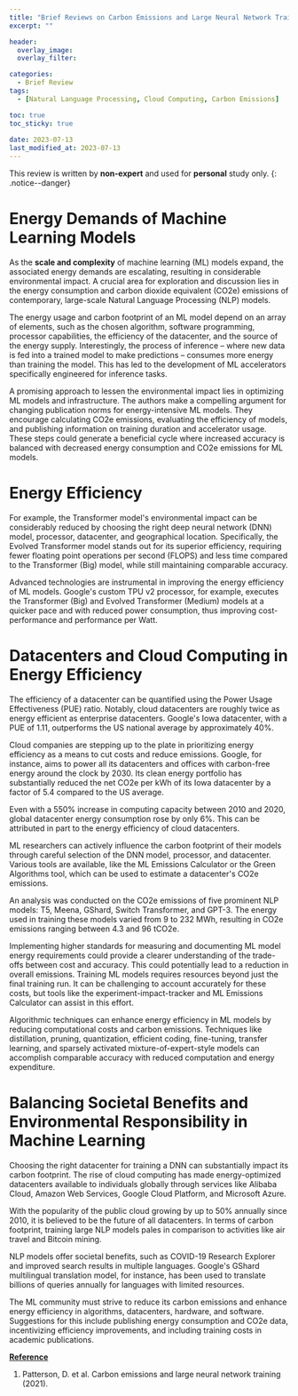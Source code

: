 ```yaml
---
title: "Brief Reviews on Carbon Emissions and Large Neural Network Training"
excerpt: ""

header:
  overlay_image: 
  overlay_filter: 

categories:
  - Brief Review
tags:
  - [Natural Language Processing, Cloud Computing, Carbon Emissions]

toc: true
toc_sticky: true
 
date: 2023-07-13
last_modified_at: 2023-07-13
---
```


This review is written by **non-expert** and used for **personal** study only.
{: .notice--danger}

# Energy Demands of Machine Learning Models
As the **scale and complexity** of machine learning (ML) models expand, the associated energy demands are escalating, resulting in considerable environmental impact. A crucial area for exploration and discussion lies in the energy consumption and carbon dioxide equivalent (CO2e) emissions of contemporary, large-scale Natural Language Processing (NLP) models.

The energy usage and carbon footprint of an ML model depend on an array of elements, such as the chosen algorithm, software programming, processor capabilities, the efficiency of the datacenter, and the source of the energy supply. Interestingly, the process of inference – where new data is fed into a trained model to make predictions – consumes more energy than training the model. This has led to the development of ML accelerators specifically engineered for inference tasks.

A promising approach to lessen the environmental impact lies in optimizing ML models and infrastructure. The authors make a compelling argument for changing publication norms for energy-intensive ML models. They encourage calculating CO2e emissions, evaluating the efficiency of models, and publishing information on training duration and accelerator usage. These steps could generate a beneficial cycle where increased accuracy is balanced with decreased energy consumption and CO2e emissions for ML models.

# Energy Efficiency
For example, the Transformer model's environmental impact can be considerably reduced by choosing the right deep neural network (DNN) model, processor, datacenter, and geographical location. Specifically, the Evolved Transformer model stands out for its superior efficiency, requiring fewer floating point operations per second (FLOPS) and less time compared to the Transformer (Big) model, while still maintaining comparable accuracy.

Advanced technologies are instrumental in improving the energy efficiency of ML models. Google's custom TPU v2 processor, for example, executes the Transformer (Big) and Evolved Transformer (Medium) models at a quicker pace and with reduced power consumption, thus improving cost-performance and performance per Watt.

# Datacenters and Cloud Computing in Energy Efficiency
The efficiency of a datacenter can be quantified using the Power Usage Effectiveness (PUE) ratio. Notably, cloud datacenters are roughly twice as energy efficient as enterprise datacenters. Google's Iowa datacenter, with a PUE of 1.11, outperforms the US national average by approximately 40%.

Cloud companies are stepping up to the plate in prioritizing energy efficiency as a means to cut costs and reduce emissions. Google, for instance, aims to power all its datacenters and offices with carbon-free energy around the clock by 2030. Its clean energy portfolio has substantially reduced the net CO2e per kWh of its Iowa datacenter by a factor of 5.4 compared to the US average.

Even with a 550% increase in computing capacity between 2010 and 2020, global datacenter energy consumption rose by only 6%. This can be attributed in part to the energy efficiency of cloud datacenters.

ML researchers can actively influence the carbon footprint of their models through careful selection of the DNN model, processor, and datacenter. Various tools are available, like the ML Emissions Calculator or the Green Algorithms tool, which can be used to estimate a datacenter's CO2e emissions.

An analysis was conducted on the CO2e emissions of five prominent NLP models: T5, Meena, GShard, Switch Transformer, and GPT-3. The energy used in training these models varied from 9 to 232 MWh, resulting in CO2e emissions ranging between 4.3 and 96 tCO2e.

Implementing higher standards for measuring and documenting ML model energy requirements could provide a clearer understanding of the trade-offs between cost and accuracy. This could potentially lead to a reduction in overall emissions. Training ML models requires resources beyond just the final training run. It can be challenging to account accurately for these costs, but tools like the experiment-impact-tracker and ML Emissions Calculator can assist in this effort.

Algorithmic techniques can enhance energy efficiency in ML models by reducing computational costs and carbon emissions. Techniques like distillation, pruning, quantization, efficient coding, fine-tuning, transfer learning, and sparsely activated mixture-of-expert-style models can accomplish comparable accuracy with reduced computation and energy expenditure.

# Balancing Societal Benefits and Environmental Responsibility in Machine Learning
Choosing the right datacenter for training a DNN can substantially impact its carbon footprint. The rise of cloud computing has made energy-optimized datacenters available to individuals globally through services like Alibaba Cloud, Amazon Web Services, Google Cloud Platform, and Microsoft Azure.

With the popularity of the public cloud growing by up to 50% annually since 2010, it is believed to be the future of all datacenters. In terms of carbon footprint, training large NLP models pales in comparison to activities like air travel and Bitcoin mining.

NLP models offer societal benefits, such as COVID-19 Research Explorer and improved search results in multiple languages. Google's GShard multilingual translation model, for instance, has been used to translate billions of queries annually for languages with limited resources.

The ML community must strive to reduce its carbon emissions and enhance energy efficiency in algorithms, datacenters, hardware, and software. Suggestions for this include publishing energy consumption and CO2e data, incentivizing efficiency improvements, and including training costs in academic publications.

**<U>Reference</U>**

1. Patterson, D. et al. Carbon emissions and large neural network training (2021).